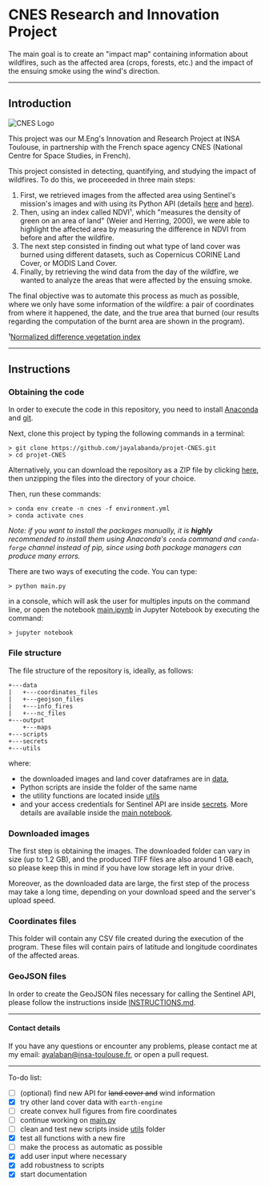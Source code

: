 # CNES Research and Innovation Project

The main goal is to create an "impact map" containing information about wildfires, such as the affected area (crops, forests, etc.) and the impact of the ensuing smoke using the wind's direction.

---

## Introduction

![CNES Logo](https://cnes.fr/sites/default/files/drupal/201708/image/is_logo_2017_logo_charte_carre_bleu_transparent.png)

This project was our M.Eng's Innovation and Research Project at INSA Toulouse, in partnership with the French space agency CNES (National Centre for Space Studies, in French).

This project consisted in detecting, quantifying, and studying the impact of wildfires. To do this, we proceeeded in three main steps:

1. First, we retrieved images from the affected area using Sentinel's mission's images and with using its Python API (details [here](https://github.com/sentinelsat/sentinelsat) and [here](https://sentinelsat.readthedocs.io/en/stable/)).
2. Then, using an index called NDVI¹, which "measures the density of green on an area of land" (Weier and Herring, 2000), we were able to highlight the affected area by measuring the difference in NDVI from before and after the wildfire.
3. The next step consisted in finding out what type of land cover was burned using different datasets, such as Copernicus CORINE Land Cover, or MODIS Land Cover.
4. Finally, by retrieving the wind data from the day of the wildfire, we wanted to analyze the areas that were affected by the ensuing smoke.

The final objective was to automate this process as much as possible, where we only have some information of the wildfire: a pair of coordinates from where it happened, the date, and the true area that burned (our results regarding the computation of the burnt area are shown in the program).

¹[Normalized difference vegetation index](https://en.wikipedia.org/wiki/Normalized_difference_vegetation_index)

---

## Instructions

### Obtaining the code

In order to execute the code in this repository, you need to install [Anaconda](https://www.anaconda.com/distribution/) and [git](https://git-scm.com/downloads).

Next, clone this project by typing the following commands in a terminal:

```console
> git clone https://github.com/jayalabanda/projet-CNES.git
> cd projet-CNES
```

Alternatively, you can download the repository as a ZIP file by clicking [here](https://github.com/jayalabanda/projet-CNES/archive/refs/heads/main.zip), then unzipping the files into the directory of your choice.

Then, run these commands:

```console
> conda env create -n cnes -f environment.yml
> conda activate cnes
```

_Note: if you want to install the packages manually, it is **highly** recommended to install them using Anaconda's `conda` command and `conda-forge` channel instead of pip, since using both package managers can produce many errors._

There are two ways of executing the code. You can type:

```console
> python main.py
```

in a console, which will ask the user for multiples inputs on the command line, or open the notebook [main.ipynb](main.ipynb) in Jupyter Notebook by executing the command:

```console
> jupyter notebook
```

### File structure

The file structure of the repository is, ideally, as follows:

```console
+---data
|   +---coordinates_files
|   +---geojson_files
|   +---info_fires
|   +---nc_files
+---output
    +---maps
+---scripts
+---secrets
+---utils
```

where:

- the downloaded images and land cover dataframes are in [data](data/),
- Python scripts are inside the folder of the same name
- the utility functions are located inside [utils](utils/)
- and your access credentials for Sentinel API are inside [secrets](secrets/). More details are available inside the [main notebook](main.ipynb).

### Downloaded images

The first step is obtaining the images. The downloaded folder can vary in size (up to 1.2 GB), and the produced TIFF files are also around 1 GB each, so please keep this in mind if you have low storage left in your drive.

Moreover, as the downloaded data are large, the first step of the process may take a long time, depending on your download speed and the server's upload speed.

### Coordinates files

This folder will contain any CSV file created during the execution of the program. These files will contain pairs of latitude and longitude coordinates of the affected areas.

### GeoJSON files

In order to create the GeoJSON files necessary for calling the Sentinel API, please follow the instructions inside [INSTRUCTIONS.md](INSTRUCTIONS.md).

---

#### Contact details

If you have any questions or encounter any problems, please contact me at my email: [ayalaban@insa-toulouse.fr](mailto:ayalaban@insa-toulouse.fr), or open a pull request.

---

To-do list:

- [ ] (optional) find new API for ~~land cover and~~ wind information
- [x] try other land cover data with `earth-engine`
- [ ] create convex hull figures from fire coordinates
- [ ] continue working on [main.py](main.py)
- [ ] clean and test new scripts inside [utils](utils/) folder
- [x] test all functions with a new fire
- [ ] make the process as automatic as possible
- [x] add user input where necessary
- [x] add robustness to scripts
- [x] start documentation
